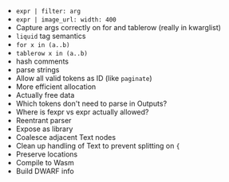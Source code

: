 * `expr | filter: arg`
* `expr | image_url: width: 400`
* Capture args correctly on for and tablerow (really in kwarglist)
* `liquid` tag semantics
* `for x in (a..b)`
* `tablerow x in (a..b)`
* hash comments
* parse strings
* Allow all valid tokens as ID (like `paginate`)
* More efficient allocation
* Actually free data
* Which tokens don't need to parse in Outputs?
* Where is fexpr vs expr actually allowed?
* Reentrant parser
* Expose as library
* Coalesce adjacent Text nodes
* Clean up handling of Text to prevent splitting on `{`
* Preserve locations
* Compile to Wasm
* Build DWARF info
